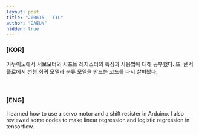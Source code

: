 ```yaml
---
layout: post
title: "200616 - TIL"
author: "DAEUN"
hidden: true
---
```


### [KOR]
아두이노에서 서보모터와 시프트 레지스터의 특징과 사용법에 대해 공부했다. 또, 텐서플로에서 선형 회귀 모델과 분류 모델을 만드는 코드를 다시 살펴봤다.
<br><br><br>
### [ENG]
I learned how to use a servo motor and a shift resister in Arduino. I also reviewed some codes to make linear regression and logistic regression in tensorflow.